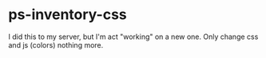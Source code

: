 # ps-inventory-css
I did this to my server, but I'm act "working" on a new one. Only change css and js (colors) nothing more.
